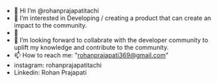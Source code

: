 - 👋 Hi I’m @rohanprajapatitachi
- 👀 I’m interested in Developing / creating a product that can  create an impact to the community.
-  🌱 
- 💞️ I’m looking forward to collabrate with the  developer community to uplift my knowledge and contribute to the community.
- 📫 How to reach me: "rohanprajapati369@gmail.com"
- instagram: rohanprajapatitachi 
- Linkedin: Rohan Prajapati 

<!---
rohanprajapatitachi/rohanprajapatitachi is a ✨ special ✨ repository because its `README.md` (this file) appears on your GitHub profile.
You can click the Preview link to take a look at your changes.
--->
